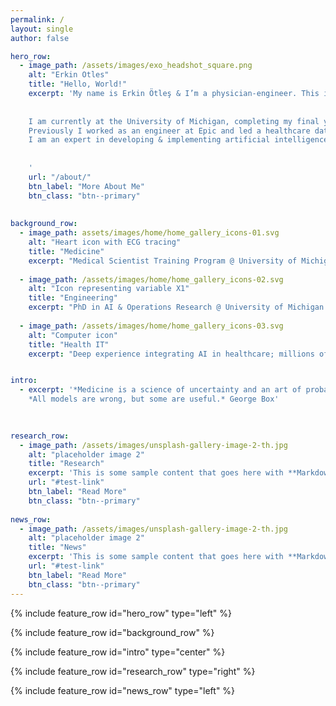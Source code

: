 ```yaml
---
permalink: /
layout: single
author: false

hero_row:
  - image_path: /assets/images/exo_headshot_square.png
    alt: "Erkin Otles"
    title: "Hello, World!"
    excerpt: 'My name is Erkin Ötleş & I’m a physician-engineer. This is my website focused on engineering & medicine.
    
    
    I am currently at the University of Michigan, completing my final year of combined MD-PhD training.
    Previously I worked as an engineer at Epic and led a healthcare data science team.
    I am an expert in developing & implementing artificial intelligence tools in healthcare.
    
    
    '
    url: "/about/"
    btn_label: "More About Me"
    btn_class: "btn--primary"
    
    
background_row:
  - image_path: assets/images/home/home_gallery_icons-01.svg
    alt: "Heart icon with ECG tracing"
    title: "Medicine"
    excerpt: "Medical Scientist Training Program @ University of Michigan Medical School. MD expected May '24."
    
  - image_path: /assets/images/home/home_gallery_icons-02.svg
    alt: "Icon representing variable X1"
    title: "Engineering"
    excerpt: "PhD in AI & Operations Research @ University of Michigan College of Engineering. Defended August '22."
    
  - image_path: /assets/images/home/home_gallery_icons-03.svg
    alt: "Computer icon"
    title: "Health IT"
    excerpt: "Deep experience integrating AI in healthcare; millions of predictions on patients. Ex-Epic engineer."


intro: 
  - excerpt: '*Medicine is a science of uncertainty and an art of probability.* William Osler<br> 
    *All models are wrong, but some are useful.* George Box'

    
    
research_row:
  - image_path: /assets/images/unsplash-gallery-image-2-th.jpg
    alt: "placeholder image 2"
    title: "Research"
    excerpt: 'This is some sample content that goes here with **Markdown** formatting. Right aligned with `type="right"`'
    url: "#test-link"
    btn_label: "Read More"
    btn_class: "btn--primary"
    
news_row:
  - image_path: /assets/images/unsplash-gallery-image-2-th.jpg
    alt: "placeholder image 2"
    title: "News"
    excerpt: 'This is some sample content that goes here with **Markdown** formatting. Centered with `type="center"`'
    url: "#test-link"
    btn_label: "Read More"
    btn_class: "btn--primary"
---
```



{% include feature_row id="hero_row" type="left" %}

{% include feature_row id="background_row" %}



{% include feature_row id="intro" type="center" %}

{% include feature_row id="research_row" type="right" %}

{% include feature_row id="news_row" type="left" %}

